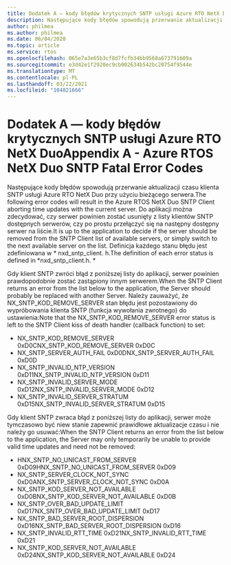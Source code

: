 ```yaml
---
title: Dodatek A — kody błędów krytycznych SNTP usługi Azure RTO NetX Duo
description: Następujące kody błędów spowodują przerwanie aktualizacji czasu klienta SNTP usługi Azure RTO NetX Duo przy użyciu bieżącego serwera.
author: philmea
ms.author: philmea
ms.date: 06/04/2020
ms.topic: article
ms.service: rtos
ms.openlocfilehash: 065e7a3e65b3cf8d7fcfb34bb9568a673791609a
ms.sourcegitcommit: e3d42e1f2920ec9cb002634b542bc20754f9544e
ms.translationtype: MT
ms.contentlocale: pl-PL
ms.lasthandoff: 03/22/2021
ms.locfileid: "104821666"
---
```

# <a name="appendix-a---azure-rtos-netx-duo-sntp-fatal-error-codes"></a><span data-ttu-id="ce104-103">Dodatek A — kody błędów krytycznych SNTP usługi Azure RTO NetX Duo</span><span class="sxs-lookup"><span data-stu-id="ce104-103">Appendix A - Azure RTOS NetX Duo SNTP Fatal Error Codes</span></span>

<span data-ttu-id="ce104-104">Następujące kody błędów spowodują przerwanie aktualizacji czasu klienta SNTP usługi Azure RTO NetX Duo przy użyciu bieżącego serwera.</span><span class="sxs-lookup"><span data-stu-id="ce104-104">The following error codes will result in the Azure RTOS NetX Duo SNTP Client aborting time updates with the current server.</span></span> <span data-ttu-id="ce104-105">Do aplikacji można zdecydować, czy serwer powinien zostać usunięty z listy klientów SNTP dostępnych serwerów, czy po prostu przełączyć się na następny dostępny serwer na liście.</span><span class="sxs-lookup"><span data-stu-id="ce104-105">It is up to the application to decide if the server should be removed from the SNTP Client list of available servers, or simply switch to the next available server on the list.</span></span> <span data-ttu-id="ce104-106">Definicja każdego stanu błędu jest zdefiniowana w \* nxd_sntp_client. h.</span><span class="sxs-lookup"><span data-stu-id="ce104-106">The definition of each error status is defined in \*nxd_sntp_client.h.</span></span> *

<span data-ttu-id="ce104-107">Gdy klient SNTP zwróci błąd z poniższej listy do aplikacji, serwer powinien prawdopodobnie zostać zastąpiony innym serwerem.</span><span class="sxs-lookup"><span data-stu-id="ce104-107">When the SNTP Client returns an error from the list below to the application, the Server should probably be replaced with another Server.</span></span> <span data-ttu-id="ce104-108">Należy zauważyć, że NX_SNTP_KOD_REMOVE_SERVER stan błędu jest pozostawiony do wypróbowania klienta SNTP (funkcja wywołania zwrotnego) do ustawienia:</span><span class="sxs-lookup"><span data-stu-id="ce104-108">Note that the NX_SNTP_KOD_REMOVE_SERVER error status is left to the SNTP Client kiss of death handler (callback function) to set:</span></span>

- <span data-ttu-id="ce104-109">NX_SNTP_KOD_REMOVE_SERVER 0xD0C</span><span class="sxs-lookup"><span data-stu-id="ce104-109">NX_SNTP_KOD_REMOVE_SERVER 0xD0C</span></span>  
- <span data-ttu-id="ce104-110">NX_SNTP_SERVER_AUTH_FAIL 0xD0D</span><span class="sxs-lookup"><span data-stu-id="ce104-110">NX_SNTP_SERVER_AUTH_FAIL 0xD0D</span></span>  
- <span data-ttu-id="ce104-111">NX_SNTP_INVALID_NTP_VERSION 0xD11</span><span class="sxs-lookup"><span data-stu-id="ce104-111">NX_SNTP_INVALID_NTP_VERSION 0xD11</span></span>  
- <span data-ttu-id="ce104-112">NX_SNTP_INVALID_SERVER_MODE 0xD12</span><span class="sxs-lookup"><span data-stu-id="ce104-112">NX_SNTP_INVALID_SERVER_MODE 0xD12</span></span>  
- <span data-ttu-id="ce104-113">NX_SNTP_INVALID_SERVER_STRATUM 0xD15</span><span class="sxs-lookup"><span data-stu-id="ce104-113">NX_SNTP_INVALID_SERVER_STRATUM 0xD15</span></span>  

<span data-ttu-id="ce104-114">Gdy klient SNTP zwraca błąd z poniższej listy do aplikacji, serwer może tymczasowo być niew stanie zapewnić prawidłowe aktualizacje czasu i nie należy go usuwać:</span><span class="sxs-lookup"><span data-stu-id="ce104-114">When the SNTP Client returns an error from the list below to the application, the Server may only temporarily be unable to provide valid time updates and need not be removed:</span></span>

- <span data-ttu-id="ce104-115">HNX_SNTP_NO_UNICAST_FROM_SERVER 0xD09</span><span class="sxs-lookup"><span data-stu-id="ce104-115">HNX_SNTP_NO_UNICAST_FROM_SERVER 0xD09</span></span>  
- <span data-ttu-id="ce104-116">NX_SNTP_SERVER_CLOCK_NOT_SYNC 0xD0A</span><span class="sxs-lookup"><span data-stu-id="ce104-116">NX_SNTP_SERVER_CLOCK_NOT_SYNC 0xD0A</span></span>  
- <span data-ttu-id="ce104-117">NX_SNTP_KOD_SERVER_NOT_AVAILABLE 0xD0B</span><span class="sxs-lookup"><span data-stu-id="ce104-117">NX_SNTP_KOD_SERVER_NOT_AVAILABLE 0xD0B</span></span>  
- <span data-ttu-id="ce104-118">NX_SNTP_OVER_BAD_UPDATE_LIMIT 0xD17</span><span class="sxs-lookup"><span data-stu-id="ce104-118">NX_SNTP_OVER_BAD_UPDATE_LIMIT 0xD17</span></span>  
- <span data-ttu-id="ce104-119">NX_SNTP_BAD_SERVER_ROOT_DISPERSION 0xD16</span><span class="sxs-lookup"><span data-stu-id="ce104-119">NX_SNTP_BAD_SERVER_ROOT_DISPERSION 0xD16</span></span>  
- <span data-ttu-id="ce104-120">NX_SNTP_INVALID_RTT_TIME 0xD21</span><span class="sxs-lookup"><span data-stu-id="ce104-120">NX_SNTP_INVALID_RTT_TIME 0xD21</span></span>  
- <span data-ttu-id="ce104-121">NX_SNTP_KOD_SERVER_NOT_AVAILABLE 0xD24</span><span class="sxs-lookup"><span data-stu-id="ce104-121">NX_SNTP_KOD_SERVER_NOT_AVAILABLE 0xD24</span></span>